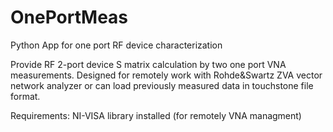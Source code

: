 # OnePortMeas
Python App for one port RF device characterization

Provide RF 2-port device S matrix calculation by two one port VNA measurements.
Designed for remotely work with Rohde&Swartz ZVA vector network analyzer or can load previously measured data in touchstone file format.

Requirements: NI-VISA library installed (for remotely VNA managment)
